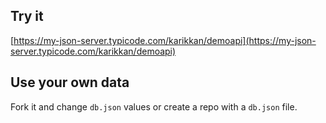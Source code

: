 ## Try it

[https://my-json-server.typicode.com/karikkan/demoapi](https://my-json-server.typicode.com/karikkan/demoapi)

## Use your own data

Fork it and change `db.json` values or create a repo with a `db.json` file.
